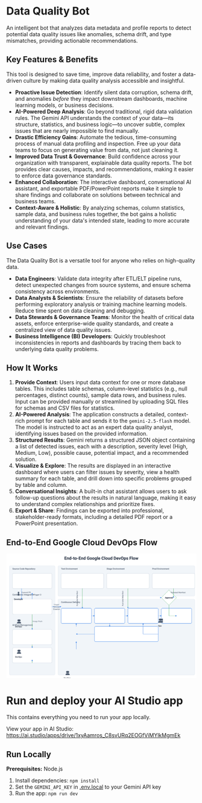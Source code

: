 # Data Quality Bot

An intelligent bot that analyzes data metadata and profile reports to detect potential data quality issues like anomalies, schema drift, and type mismatches, providing actionable recommendations.

## Key Features & Benefits

This tool is designed to save time, improve data reliability, and foster a data-driven culture by making data quality analysis accessible and insightful.

-   **Proactive Issue Detection**: Identify silent data corruption, schema drift, and anomalies *before* they impact downstream dashboards, machine learning models, or business decisions.
-   **AI-Powered Deep Analysis**: Go beyond traditional, rigid data validation rules. The Gemini API understands the context of your data—its structure, statistics, and business logic—to uncover subtle, complex issues that are nearly impossible to find manually.
-   **Drastic Efficiency Gains**: Automate the tedious, time-consuming process of manual data profiling and inspection. Free up your data teams to focus on generating value from data, not just cleaning it.
-   **Improved Data Trust & Governance**: Build confidence across your organization with transparent, explainable data quality reports. The bot provides clear causes, impacts, and recommendations, making it easier to enforce data governance standards.
-   **Enhanced Collaboration**: The interactive dashboard, conversational AI assistant, and exportable PDF/PowerPoint reports make it simple to share findings and collaborate on solutions between technical and business teams.
-   **Context-Aware & Holistic**: By analyzing schemas, column statistics, sample data, and business rules together, the bot gains a holistic understanding of your data's intended state, leading to more accurate and relevant findings.

## Use Cases

The Data Quality Bot is a versatile tool for anyone who relies on high-quality data.

-   **Data Engineers**: Validate data integrity after ETL/ELT pipeline runs, detect unexpected changes from source systems, and ensure schema consistency across environments.
-   **Data Analysts & Scientists**: Ensure the reliability of datasets before performing exploratory analysis or training machine learning models. Reduce time spent on data cleaning and debugging.
-   **Data Stewards & Governance Teams**: Monitor the health of critical data assets, enforce enterprise-wide quality standards, and create a centralized view of data quality issues.
-   **Business Intelligence (BI) Developers**: Quickly troubleshoot inconsistencies in reports and dashboards by tracing them back to underlying data quality problems.

## How It Works

1.  **Provide Context**: Users input data context for one or more database tables. This includes table schemas, column-level statistics (e.g., null percentages, distinct counts), sample data rows, and business rules. Input can be provided manually or streamlined by uploading SQL files for schemas and CSV files for statistics.
2.  **AI-Powered Analysis**: The application constructs a detailed, context-rich prompt for each table and sends it to the `gemini-2.5-flash` model. The model is instructed to act as an expert data quality analyst, identifying issues based on the provided information.
3.  **Structured Results**: Gemini returns a structured JSON object containing a list of detected issues, each with a description, severity level (High, Medium, Low), possible cause, potential impact, and a recommended solution.
4.  **Visualize & Explore**: The results are displayed in an interactive dashboard where users can filter issues by severity, view a health summary for each table, and drill down into specific problems grouped by table and column.
5.  **Conversational Insights**: A built-in chat assistant allows users to ask follow-up questions about the results in natural language, making it easy to understand complex relationships and prioritize fixes.
6.  **Export & Share**: Findings can be exported into professional, stakeholder-ready formats, including a detailed PDF report or a PowerPoint presentation.

## End-to-End Google Cloud DevOps Flow

![End-to-End Google Cloud DevOps Flow](./docs/images/architecture-diagram.svg)

# Run and deploy your AI Studio app

This contains everything you need to run your app locally.

View your app in AI Studio: https://ai.studio/apps/drive/1xyAamros_C8svURq2EOGfViMYlkMgmEk

## Run Locally

**Prerequisites:**  Node.js


1. Install dependencies:
   `npm install`
2. Set the `GEMINI_API_KEY` in [.env.local](.env.local) to your Gemini API key
3. Run the app:
   `npm run dev`